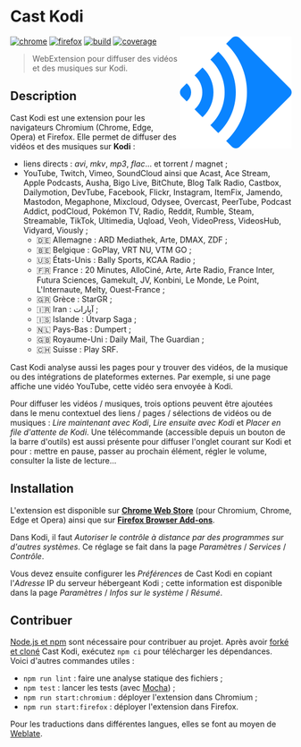 # Cast Kodi

<!-- Utiliser du HTML pour faire flotter l'image à droite. -->
<!-- markdownlint-disable-next-line no-inline-html-->
<img src="src/img/icon.svg" align="right" alt="">

[![chrome][img-chrome]][link-chrome]
[![firefox][img-firefox]][link-firefox]
[![build][img-build]][link-build]
[![coverage][img-coverage]][link-coverage]

> WebExtension pour diffuser des vidéos et des musiques sur Kodi.

## Description

Cast Kodi est une extension pour les navigateurs Chromium (Chrome, Edge, Opera)
et Firefox. Elle permet de diffuser des vidéos et des musiques sur **Kodi** :

- liens directs : _avi_, _mkv_, _mp3_, _flac_… et torrent / magnet ;
- YouTube, Twitch, Vimeo, SoundCloud ainsi que Acast, Ace Stream, Apple
  Podcasts, Ausha, Bigo Live, BitChute, Blog Talk Radio, Castbox, Dailymotion,
  DevTube, Facebook, Flickr, Instagram, ItemFix, Jamendo, Mastodon, Megaphone,
  Mixcloud, Odysee, Overcast, PeerTube, Podcast Addict, podCloud, Pokémon TV,
  Radio, Reddit, Rumble, Steam, Streamable, TikTok, Ultimedia, Uqload, Veoh,
  VideoPress, VideosHub, Vidyard, Viously ;
  - 🇩🇪 Allemagne : ARD Mediathek, Arte, DMAX, ZDF ;
  - 🇧🇪 Belgique : GoPlay, VRT NU, VTM GO ;
  - 🇺🇸 États-Unis : Bally Sports, KCAA Radio ;
  - 🇫🇷 France : 20 Minutes, AlloCiné, Arte, Arte Radio, France Inter, Futura
    Sciences, Gamekult, JV, Konbini, Le Monde, Le Point, L'Internaute, Melty,
    Ouest-France ;
  - 🇬🇷 Grèce : StarGR ;
  - 🇮🇷 Iran : آپارات<!-- Aparat --> ;
  - 🇮🇸 Islande : Útvarp Saga ;
  - 🇳🇱 Pays-Bas : Dumpert ;
  - 🇬🇧 Royaume-Uni : Daily Mail, The Guardian ;
  - 🇨🇭 Suisse : Play SRF.

Cast Kodi analyse aussi les pages pour y trouver des vidéos, de la musique ou
des intégrations de plateformes externes. Par exemple, si une page affiche une
vidéo YouTube, cette vidéo sera envoyée à Kodi.

Pour diffuser les vidéos / musiques, trois options peuvent être ajoutées dans le
menu contextuel des liens / pages / sélections de vidéos ou de musiques : _Lire
maintenant avec Kodi_, _Lire ensuite avec Kodi_ et _Placer en file d'attente de
Kodi_. Une télécommande (accessible depuis un bouton de la barre d'outils) est
aussi présente pour diffuser l'onglet courant sur Kodi et pour : mettre en
pause, passer au prochain élément, régler le volume, consulter la liste de
lecture…

## Installation

L'extension est disponible sur [**Chrome Web Store**][link-chrome] (pour
Chromium, Chrome, Edge et Opera) ainsi que sur [**Firefox Browser
Add-ons**][link-firefox].

Dans Kodi, il faut _Autoriser le contrôle à distance par des programmes sur
d'autres systèmes_. Ce réglage se fait dans la page _Paramètres_ / _Services_ /
_Contrôle_.

Vous devez ensuite configurer les _Préférences_ de Cast Kodi en copiant
l'_Adresse_ IP du serveur hébergeant Kodi ; cette information est disponible
dans la page _Paramètres_ / _Infos sur le système_ / _Résumé_.

## Contribuer

[Node.js et
npm](https://docs.npmjs.com/downloading-and-installing-node-js-and-npm/) sont
nécessaire pour contribuer au projet. Après avoir [forké et
cloné](https://docs.github.com/en/get-started/quickstart/fork-a-repo) Cast Kodi,
exécutez `npm ci` pour télécharger les dépendances. Voici d'autres
commandes utiles :

- `npm run lint` : faire une analyse statique des fichiers ;
- `npm test` : lancer les tests (avec [Mocha](https://mochajs.org/)) ;
- `npm run start:chromium` : déployer l'extension dans Chromium ;
- `npm run start:firefox` : déployer l'extension dans Firefox.
<!-- Le déploiement ne fonctionne pas avec la version Snap de Firefox.
     https://github.com/mozilla/web-ext/issues/1696 -->

Pour les traductions dans différentes langues, elles se font au moyen de
[Weblate](https://hosted.weblate.org/engage/castkodi/).

[img-chrome]:https://img.shields.io/chrome-web-store/stars/gojlijimdlgjlliggedhakpefimkedmb?label=chrome&logo=googlechrome&logoColor=white
[img-firefox]:https://img.shields.io/amo/stars/castkodi.svg?label=firefox&logo=firefox-browser&logoColor=white
[img-build]:https://img.shields.io/github/workflow/status/regseb/castkodi/CI?logo=github&logoColor=white
[img-coverage]:https://img.shields.io/endpoint?label=coverage&url=https%3A%2F%2Fbadge-api.stryker-mutator.io%2Fgithub.com%2Fregseb%2Fcastkodi%2Fmain

[link-chrome]:https://chrome.google.com/webstore/detail/cast-kodi/gojlijimdlgjlliggedhakpefimkedmb
[link-firefox]:https://addons.mozilla.org/addon/castkodi/
[link-build]:https://github.com/regseb/castkodi/actions/workflows/ci.yml?query=branch%3Amain
[link-coverage]:https://dashboard.stryker-mutator.io/reports/github.com/regseb/castkodi/main
